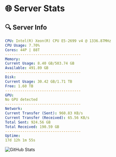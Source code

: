 # 🌐 Server Stats
## 🔍 Server Info
```yaml
CPU: Intel(R) Xeon(R) CPU E5-2699 v4 @ 1336.87MHz
CPU Usage: 7.70%
Cores: 44P | 88T
-----------------------------------
Memory:
Current Usage: 8.40 GB/503.74 GB
Available: 491.89 GB
-----------------------------------
Disk:
Current Usage: 30.42 GB/1.71 TB
Free: 1.60 TB
-----------------------------------
GPU:
No GPU detected
-----------------------------------
Network:
Current Transfer (Sent): 960.83 KB/s
Current Transfer (Received): 65.56 KB/s
Total Sent: 924.56 GB
Total Received: 190.59 GB
-----------------------------------
Uptime:
17d 12h 1m 55s
```
![GitHub Stats](https://img.shields.io/badge/Updated-2025-05-07_05:10:43-blue)